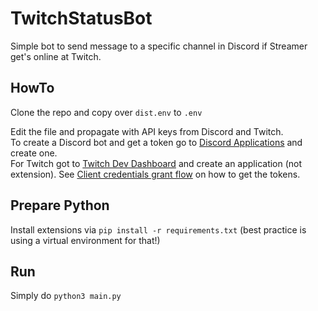 # TwitchStatusBot

Simple bot to send message to a specific channel in Discord if Streamer get's online at 
Twitch.

## HowTo

Clone the repo and copy over `dist.env` to `.env`

Edit the file and propagate with API keys from Discord and Twitch.  
To create a Discord bot and get a token go to 
[Discord Applications](https://discord.com/developers/applications) 
and create one.  
For Twitch got to [Twitch Dev Dashboard](https://dev.twitch.tv/console) and create 
an application (not extension). See 
[Client credentials grant flow](https://dev.twitch.tv/docs/authentication/getting-tokens-oauth/#client-credentials-grant-flow) 
on how to get the tokens.

## Prepare Python

Install extensions via `pip install -r requirements.txt` (best practice is using a virtual 
environment for that!)  

## Run

Simply do `python3 main.py`

